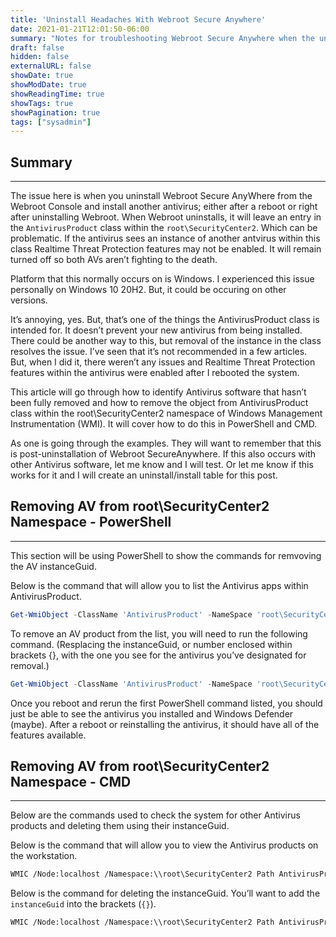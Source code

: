 ```yaml
---
title: 'Uninstall Headaches With Webroot Secure Anywhere'
date: 2021-01-21T12:01:50-06:00
summary: "Notes for troubleshooting Webroot Secure Anywhere when the uninstaller doesn't fully uninstall."
draft: false
hidden: false
externalURL: false
showDate: true
showModDate: true
showReadingTime: true
showTags: true
showPagination: true
tags: ["sysadmin"]
---
```


## Summary
---

The issue here is when you uninstall Webroot Secure AnyWhere from the 
Webroot Console and install another antivirus; either after a reboot or 
right after uninstalling Webroot. When Webroot uninstalls, it will leave 
an entry in the ```AntivirusProduct``` class within the 
```root\SecurityCenter2```. Which can be problematic. If the antivirus 
sees an instance of another antvirus within this class Realtime Threat 
Protection features may not be enabled. It will remain turned off so 
both AVs aren’t fighting to the death.

Platform that this normally occurs on is Windows. I experienced this 
issue personally on Windows 10 20H2. But, it could be occuring on other 
versions.

It’s annoying, yes. But, that’s one of the things the AntivirusProduct class is intended for. It doesn’t prevent your new antivirus from being installed. There could be another way to this, but removal of the instance in the class resolves the issue. I’ve seen that it’s not recommended in a few articles. But, when I did it, there weren’t any issues and Realtime Threat Protection features within the antivirus were enabled after I rebooted the system.

This article will go through how to identify Antivirus software that hasn’t been fully removed and how to remove the object from AntivirusProduct class within the root\SecurityCenter2 namespace of Windows Management Instrumentation (WMI). It will cover how to do this in PowerShell and CMD.

As one is going through the examples. They will want to remember that this is post-uninstallation of Webroot SecureAnywhere. If this also occurs with other Antivirus software, let me know and I will test. Or let me know if this works for it and I will create an uninstall/install table for this post.

## Removing AV from root\SecurityCenter2 Namespace - PowerShell
---

This section will be using PowerShell to show the commands for remvoving the AV instanceGuid.

Below is the command that will allow you to list the Antivirus apps within AntivirusProduct.

```powershell
Get-WmiObject -ClassName 'AntivirusProduct' -NameSpace 'root\SecurityCenter2'
```

To remove an AV product from the list, you will need to run the following 
command. (Resplacing the instanceGuid, or number enclosed within brackets 
{}, with the one you see for the antivirus you’ve designated for removal.)

```powershell
Get-WmiObject -ClassName 'AntivirusProduct' -NameSpace 'root\SecurityCenter2' | Where-Object {$_.instanceGuid -Match '{}'} | Remove-WmiObject
```

Once you reboot and rerun the first PowerShell command listed, you 
should just be able to see the antivirus you installed and Windows 
Defender (maybe). After a reboot or reinstalling the antivirus, it 
should have all of the features available.

## Removing AV from root\SecurityCenter2 Namespace - CMD
---

Below are the commands used to check the system for other Antivirus 
products and deleting them using their instanceGuid.

Below is the command that will allow you to view the Antivirus products 
on the workstation.

```sh
WMIC /Node:localhost /Namespace:\\root\SecurityCenter2 Path AntivirusProduct Get * /value
```

Below is the command for deleting the instanceGuid. You’ll want to add 
the ```instanceGuid``` into the brackets (```{}```).

```sh
WMIC /Node:localhost /Namespace:\\root\SecurityCenter2 Path AntivirusProduct
```